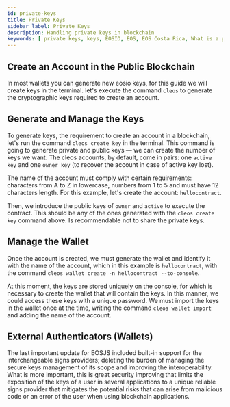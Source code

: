 ```yaml
---
id: private-keys
title: Private Keys
sidebar_label: Private Keys
description: Handling private keys in blockchain
keywords: [ private keys, keys, EOSIO, EOS, EOS Costa Rica, What is a private key?, What is a private key for?]
---
```


## Create an Account in the Public Blockchain

In most wallets you can generate new eosio keys, for this guide we will create keys in the terminal. let's execute the command `cleos` to generate the cryptographic keys required to create an account.

## Generate and Manage the Keys

To generate keys, the requirement to create an account in a blockchain, let's run the command `cleos create key` in the terminal. This command is going to generate private and public keys — we can create the number of keys we want. The cleos accounts, by default, come in pairs: one `active key` and one `owner key` (to recover the account in case of active key lost).

The name of the account must comply with certain requirements: characters from A to Z in lowercase, numbers from 1 to 5 and must have 12 characters length. For this example, let's create the account: `hellocontract`.

Then, we introduce the public keys of `owner` and `active` to execute the contract. This should be any of the ones generated with the `cleos create key` command above. Is recommendable not to share the private keys.

## Manage the Wallet

Once the account is created, we must generate the wallet and identify it with the name of the account, which in this example is `hellocontract`, with the command `cleos wallet create -n hellocontract --to-console`.

At this moment, the keys are stored uniquely on the console, for which is necessary to create the wallet that will contain the keys. In this manner, we could access these keys with a unique password. We must import the keys in the wallet once at the time, writing the command `cleos wallet import` and adding the name of the account.

## External Authenticators (Wallets)

The last important update for EOSJS included built-in support for the interchangeable signs providers; deleting the burden of managing the secure keys management of its scope and improving the interoperability. What is more important, this is great security improving that limits the exposition of the keys of a user in several applications to a unique reliable signs provider that mitigates the potential risks that can arise from malicious code or an error of the user when using blockchain applications.